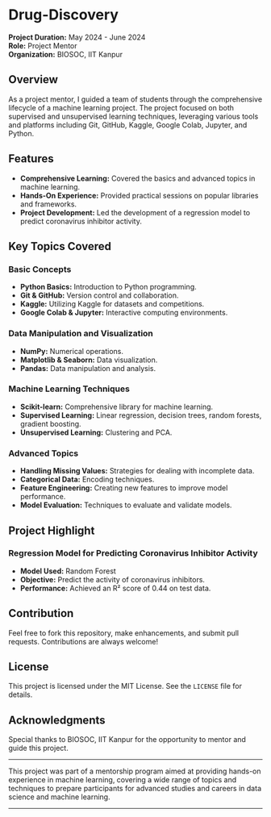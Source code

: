 # Drug-Discovery

**Project Duration:** May 2024 - June 2024  
**Role:** Project Mentor  
**Organization:** BIOSOC, IIT Kanpur

## Overview
As a project mentor, I guided a team of students through the comprehensive lifecycle of a machine learning project. The project focused on both supervised and unsupervised learning techniques, leveraging various tools and platforms including Git, GitHub, Kaggle, Google Colab, Jupyter, and Python.

## Features
- **Comprehensive Learning:** Covered the basics and advanced topics in machine learning.
- **Hands-On Experience:** Provided practical sessions on popular libraries and frameworks.
- **Project Development:** Led the development of a regression model to predict coronavirus inhibitor activity.

## Key Topics Covered
### Basic Concepts
- **Python Basics:** Introduction to Python programming.
- **Git & GitHub:** Version control and collaboration.
- **Kaggle:** Utilizing Kaggle for datasets and competitions.
- **Google Colab & Jupyter:** Interactive computing environments.

### Data Manipulation and Visualization
- **NumPy:** Numerical operations.
- **Matplotlib & Seaborn:** Data visualization.
- **Pandas:** Data manipulation and analysis.

### Machine Learning Techniques
- **Scikit-learn:** Comprehensive library for machine learning.
- **Supervised Learning:** Linear regression, decision trees, random forests, gradient boosting.
- **Unsupervised Learning:** Clustering and PCA.

### Advanced Topics
- **Handling Missing Values:** Strategies for dealing with incomplete data.
- **Categorical Data:** Encoding techniques.
- **Feature Engineering:** Creating new features to improve model performance.
- **Model Evaluation:** Techniques to evaluate and validate models.

## Project Highlight
### Regression Model for Predicting Coronavirus Inhibitor Activity
- **Model Used:** Random Forest
- **Objective:** Predict the activity of coronavirus inhibitors.
- **Performance:** Achieved an R² score of 0.44 on test data.


## Contribution
Feel free to fork this repository, make enhancements, and submit pull requests. Contributions are always welcome!

## License
This project is licensed under the MIT License. See the `LICENSE` file for details.

## Acknowledgments
Special thanks to BIOSOC, IIT Kanpur for the opportunity to mentor and guide this project.

---

This project was part of a mentorship program aimed at providing hands-on experience in machine learning, covering a wide range of topics and techniques to prepare participants for advanced studies and careers in data science and machine learning.

---

